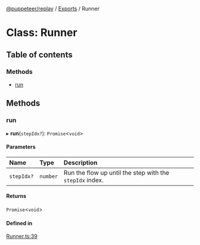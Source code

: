 [@puppeteer/replay](../README.md) / [Exports](../modules.md) / Runner

# Class: Runner

## Table of contents

### Methods

- [run](Runner.md#run)

## Methods

### run

▸ **run**(`stepIdx?`): `Promise`<`void`\>

#### Parameters

| Name | Type | Description |
| :------ | :------ | :------ |
| `stepIdx?` | `number` | Run the flow up until the step with the `stepIdx` index. |

#### Returns

`Promise`<`void`\>

#### Defined in

[Runner.ts:39](https://github.com/puppeteer/replay/blob/5cee7ef/src/Runner.ts#L39)
